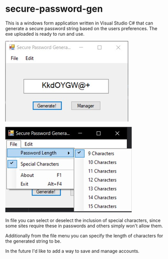 # secure-password-gen
 This is a windows form application written in Visual Studio C# that can generate a secure password string based on the users preferences.
 The exe uploaded is ready to run and use.
 
 ![Example](/screenshot1.jpg?raw=true "Screenshot 1")

 ![Menu](/screenshot2.jpg?raw=true "Screenshot 2")

 In file you can select or deselect the inclusion of special characters, since some sites require these in passwords and others simply
 won't allow them.

 Additionally from the file menu you can specify the length of characters for the generated string to be.
 
 In the future I'd like to add a way to save and manage accounts.
